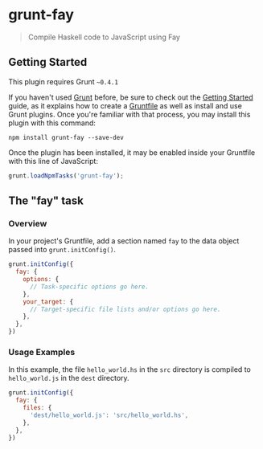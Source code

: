 # grunt-fay

> Compile Haskell code to JavaScript using Fay

## Getting Started
This plugin requires Grunt `~0.4.1`

If you haven't used [Grunt](http://gruntjs.com/) before, be sure to check out the [Getting Started](http://gruntjs.com/getting-started) guide, as it explains how to create a [Gruntfile](http://gruntjs.com/sample-gruntfile) as well as install and use Grunt plugins. Once you're familiar with that process, you may install this plugin with this command:

```shell
npm install grunt-fay --save-dev
```

Once the plugin has been installed, it may be enabled inside your Gruntfile with this line of JavaScript:

```js
grunt.loadNpmTasks('grunt-fay');
```

## The "fay" task

### Overview
In your project's Gruntfile, add a section named `fay` to the data object passed into `grunt.initConfig()`.

```js
grunt.initConfig({
  fay: {
    options: {
      // Task-specific options go here.
    },
    your_target: {
      // Target-specific file lists and/or options go here.
    },
  },
})
```


### Usage Examples

In this example, the file `hello_world.hs` in the `src` directory is compiled to `hello_world.js` in the `dest` directory.

```js
grunt.initConfig({
  fay: {
    files: {
      'dest/hello_world.js': 'src/hello_world.hs',
    },
  },
})
```
